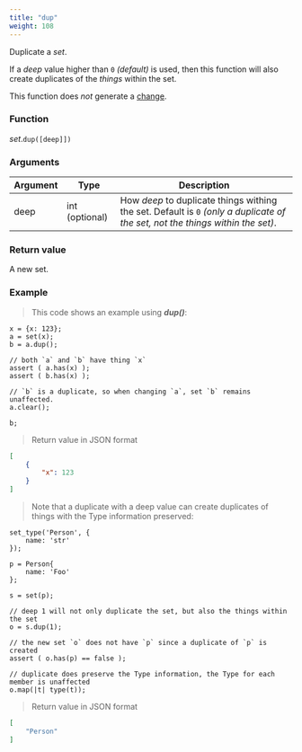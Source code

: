 ```yaml
---
title: "dup"
weight: 108
---
```


Duplicate a *set*.

If a *deep* value higher than `0` *(default)* is used, then this function will also create duplicates of the *things* within the set.

This function does *not* generate a [change](../../../overview/changes).

### Function

*set*.`dup([deep]])`

### Arguments

Argument | Type | Description
-------- | ---- | -----------
deep | int (optional) | How *deep* to duplicate things withing the set. Default is `0` *(only a duplicate of the set, not the things within the set)*.

### Return value

A new set.

### Example

> This code shows an example using ***dup()***:

```thingsdb,json_response
x = {x: 123};
a = set(x);
b = a.dup();

// both `a` and `b` have thing `x`
assert ( a.has(x) );
assert ( b.has(x) );

// `b` is a duplicate, so when changing `a`, set `b` remains unaffected.
a.clear();

b;
```

> Return value in JSON format

```json
[
    {
        "x": 123
    }
]
```

> Note that a duplicate with a deep value can create duplicates of things with the Type information preserved:

```thingsdb,json_response
set_type('Person', {
    name: 'str'
});

p = Person{
    name: 'Foo'
};

s = set(p);

// deep 1 will not only duplicate the set, but also the things within the set
o = s.dup(1);

// the new set `o` does not have `p` since a duplicate of `p` is created
assert ( o.has(p) == false );

// duplicate does preserve the Type information, the Type for each member is unaffected
o.map(|t| type(t));
```

> Return value in JSON format

```json
[
    "Person"
]
```

